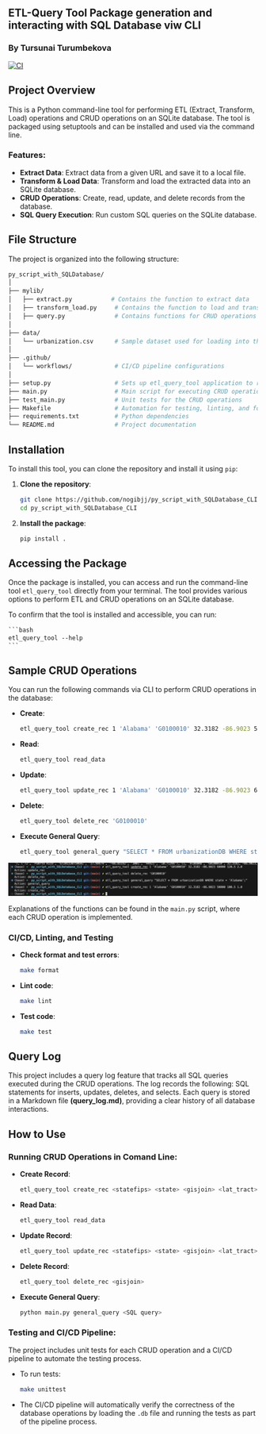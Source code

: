 
## ETL-Query Tool Package generation and interacting with SQL Database viw CLI
### By Tursunai Turumbekova
[![CI](https://github.com/nogibjj/py_script_with_SQLDatabase_CLI/actions/workflows/cicd.yml/badge.svg)](https://github.com/nogibjj/py_script_with_SQLDatabase_CLI/actions/workflows/cicd.yml)

## Project Overview

This is a Python command-line tool for performing ETL (Extract, Transform, Load) operations and CRUD operations on an SQLite database. The tool is packaged using setuptools and can be installed and used via the command line.

### Features:
- **Extract Data**: Extract data from a given URL and save it to a local file.
- **Transform & Load Data**: Transform and load the extracted data into an SQLite database.
- **CRUD Operations**: Create, read, update, and delete records from the database.
- **SQL Query Execution**: Run custom SQL queries on the SQLite database.


## File Structure

The project is organized into the following structure:
```bash
py_script_with_SQLDatabase/
│
├── mylib/
│   ├── extract.py           # Contains the function to extract data
│   ├── transform_load.py     # Contains the function to load and transform data into the SQLite database
│   ├── query.py              # Contains functions for CRUD operations and SQL queries
│
├── data/
│   └── urbanization.csv      # Sample dataset used for loading into the database
│
├── .github/
│   └── workflows/            # CI/CD pipeline configurations
│
├── setup.py                  # Sets up etl_query_tool application to run operation through CLI  
├── main.py                   # Main script for executing CRUD operations via CLI
├── test_main.py              # Unit tests for the CRUD operations
├── Makefile                  # Automation for testing, linting, and formatting
├── requirements.txt          # Python dependencies
└── README.md                 # Project documentation
```

## Installation

To install this tool, you can clone the repository and install it using `pip`:

1. **Clone the repository**:
    ```bash
    git clone https://github.com/nogibjj/py_script_with_SQLDatabase_CLI.git
    cd py_script_with_SQLDatabase_CLI
    ```

2. **Install the package**:
    ```bash
    pip install .
    ```
## Accessing the Package

Once the package is installed, you can access and run the command-line tool `etl_query_tool` directly from your terminal. The tool provides various options to perform ETL and CRUD operations on an SQLite database. 

To confirm that the tool is installed and accessible, you can run:

    ```bash
    etl_query_tool --help
    ```
## Sample CRUD Operations

You can run the following commands via CLI to perform CRUD operations in the database:

- **Create**:
    ```bash
    etl_query_tool create_rec 1 'Alabama' 'G0100010' 32.3182 -86.9023 50000 100.5 1.0
    ```

- **Read**:
    ```bash
    etl_query_tool read_data
    ```

- **Update**:
    ```bash
    etl_query_tool update_rec 1 'Alabama' 'G0100010' 32.3182 -86.9023 60000 120.5 2.0
    ```

- **Delete**:
    ```bash
    etl_query_tool delete_rec 'G0100010'
    ```

- **Execute General Query**:
    ```bash
    etl_query_tool general_query "SELECT * FROM urbanizationDB WHERE state = 'Alabama';"
    ```
![CLI](CLI.png)

Explanations of the functions can be found in the `main.py` script, where each CRUD operation is implemented.

### CI/CD, Linting, and Testing

- **Check format and test errors**:
    ```bash
    make format
    ```

- **Lint code**:
    ```bash
    make lint
    ```

- **Test code**:
    ```bash
    make test
    ```
## Query Log
This project includes a query log feature that tracks all SQL queries executed during the CRUD operations. The log records the following:
SQL statements for inserts, updates, deletes, and selects.
Each query is stored in a Markdown file **(query_log.md)**, providing a clear history of all database interactions.


## How to Use

### Running CRUD Operations in Comand Line:

- **Create Record**:
    ```bash
    etl_query_tool create_rec <statefips> <state> <gisjoin> <lat_tract> <long_tract> <population> <adj_radiuspop_5> <urbanindex>
    ```

- **Read Data**:
    ```bash
    etl_query_tool read_data
    ```

- **Update Record**:
    ```bash
    etl_query_tool update_rec <statefips> <state> <gisjoin> <lat_tract> <long_tract> <population> <adj_radiuspop_5> <urbanindex>
    ```

- **Delete Record**:
    ```bash
    etl_query_tool delete_rec <gisjoin>
    ```

- **Execute General Query**:
    ```bash
    python main.py general_query <SQL query>
    ```

### Testing and CI/CD Pipeline:

The project includes unit tests for each CRUD operation and a CI/CD pipeline to automate the testing process.

- To run tests:
    ```bash
    make unittest
    ```

- The CI/CD pipeline will automatically verify the correctness of the database operations by loading the `.db` file and running the tests as part of the pipeline process.

